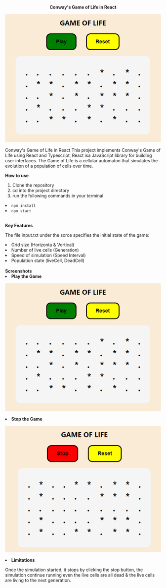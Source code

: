 <p border-bottom= "1px solid black" align="center"> <strong> Conway's Game of Life in React </strong> <br></p>
<p align="center">
  <img src="https://github.com/EliasW/game-of-life/blob/master/src/game-of-life.png" alt="[Conway's Game of Life in React]">
</p>

Conway's Game of Life in React
This project implements Conway's Game of Life using React and Typescript, React isa JavaScript library for building user interfaces. The Game of Life is a cellular automaton that simulates the evolution of a population of cells over time.

<strong>How to use </strong> <br>

<ol type="1">
      <li>Clone the repository</li>
      <li>cd into the project directory </li>
      <li>run the following commands in your terminal</li>
   </ol>
      <li><code>npm install</code></li>
      <li><code>npm start</code></li>
      <br>

<p style="font-size:14px"><strong>Key Features </strong> <br><p/>

The file input.txt under the sorce specifies the initial state of the game:
<li>Grid size (Horizonta & Vertical)</li>
<li>Number of live cells (Generation)</li>
<li>Speed of simulation (Speed Interval)</li>
<li>Population state (liveCell, DeadCell)</li>
<br> 
<strong>Screenshots </strong> 
<br> 

<li><strong>Play the Game </strong> </li>

<p align="center">
  <img src="https://github.com/EliasW/game-of-life/blob/master/src/game-of-life.png"">
</p>

<li><strong> Stop the Game </strong> </li>
<p align="center">
  <img src="https://github.com/EliasW/game-of-life/blob/master/src/game-of-life-stop.png"">
</p>


<li><strong> Limitations </strong> </li>
<p> Once the simulation started, it stops by clicking the stop button, the simulation continue running even the live cells are all dead & the live cells are living to the next generation. </p>
